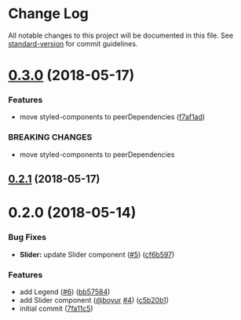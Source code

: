 # Change Log

All notable changes to this project will be documented in this file. See [standard-version](https://github.com/conventional-changelog/standard-version) for commit guidelines.

<a name="0.3.0"></a>
# [0.3.0](https://github.com/urbica/ui-kit/compare/v0.2.1...v0.3.0) (2018-05-17)


### Features

* move styled-components to peerDependencies ([f7af1ad](https://github.com/urbica/ui-kit/commit/f7af1ad))


### BREAKING CHANGES

* move styled-components to peerDependencies



<a name="0.2.1"></a>
## [0.2.1](https://github.com/urbica/ui-kit/compare/v0.2.0...v0.2.1) (2018-05-17)



<a name="0.2.0"></a>
# 0.2.0 (2018-05-14)


### Bug Fixes

* **Slider:** update Slider component ([#5](https://github.com/urbica/ui-kit/issues/5)) ([cf6b597](https://github.com/urbica/ui-kit/commit/cf6b597))


### Features

* add Legend ([#6](https://github.com/urbica/ui-kit/issues/6)) ([bb57584](https://github.com/urbica/ui-kit/commit/bb57584))
* add Slider component ([@boyur](https://github.com/boyur) [#4](https://github.com/urbica/ui-kit/issues/4)) ([c5b20b1](https://github.com/urbica/ui-kit/commit/c5b20b1))
* initial commit ([7fa11c5](https://github.com/urbica/ui-kit/commit/7fa11c5))
